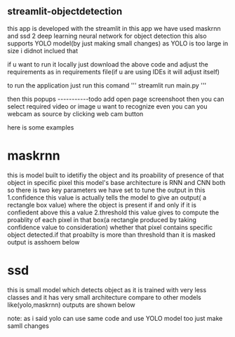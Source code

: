 ## streamlit-objectdetection 
this app is developed with the streamlit 
in this app we have used maskrnn and ssd 2 deep learning neural network for object detection
this also supports YOLO model(by just making small changes) as YOLO is too large in size i didnot inclued that

if u want to run it locally just download the above code and adjust the requirements as in requirements file(if u are using IDEs it will adjust itself)

to run the application just run this comand
'''
streamlit run main.py
'''

then this popups
-----------todo add open page screenshoot
then you can select required video or image u want to recognize
even you can you webcam as source by clicking web cam button

here is some examples
# maskrnn
  this is model built to idetifiy the object and its proability of presence of that object in specific pixel
  this model's base architecture is RNN and CNN both 
  so there is two key parameters we have set to tune the output in this
  1.confidence
      this value is actually tells the model to give an output( a rectangle box value)
      where the object is present if and only if it is confiedent above this a value
  2.threshold
       this value gives to compute the proablity of each pixel in that box(a rectangle produced by taking confidence value to consideration)
       whether that pixel contains specific object detected.if that proabilty is more than threshold than it is masked output is asshoem below





# ssd
  this is small model which detects object as it is trained with very less classes and it has very small architecture compare to other models like(yolo,maskrnn)
  outputs are shown below
  
  
  
  
  
  
note: as i said yolo can use same code and use YOLO model too just make samll changes


       
